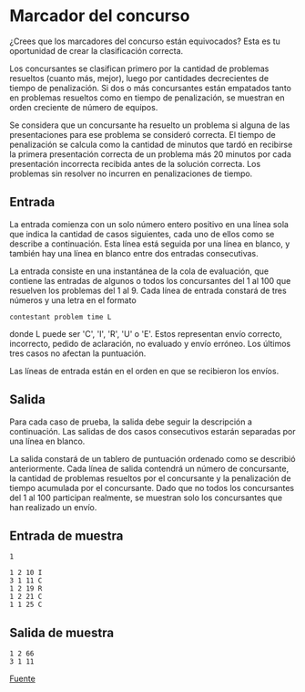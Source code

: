 # Marcador del concurso

¿Crees que los marcadores del concurso están equivocados? Esta es tu oportunidad de crear la clasificación correcta.

Los concursantes se clasifican primero por la cantidad de problemas resueltos (cuanto más, mejor), luego por cantidades decrecientes de tiempo de penalización. Si dos o más concursantes están empatados tanto en problemas resueltos como en tiempo de penalización, se muestran en orden creciente de número de equipos.

Se considera que un concursante ha resuelto un problema si alguna de las presentaciones para ese problema se consideró correcta. El tiempo de penalización se calcula como la cantidad de minutos que tardó en recibirse la primera presentación correcta de un problema más 20 minutos por cada presentación incorrecta recibida antes de la solución correcta. Los problemas sin resolver no incurren en penalizaciones de tiempo.

## Entrada
La entrada comienza con un solo número entero positivo en una línea sola que indica la cantidad de casos siguientes, cada uno de ellos como se describe a continuación. Esta línea está seguida por una línea en blanco, y también hay una línea en blanco entre dos entradas consecutivas.

La entrada consiste en una instantánea de la cola de evaluación, que contiene las entradas de algunos o todos los concursantes del 1 al 100 que resuelven los problemas del 1 al 9. Cada línea de entrada constará de tres números y una letra en el formato

```
contestant problem time L
```

donde L puede ser 'C', 'I', 'R', 'U' o 'E'. Estos representan envío correcto, incorrecto, pedido de aclaración, no evaluado y envío erróneo. Los últimos tres casos no afectan la puntuación.

Las líneas de entrada están en el orden en que se recibieron los envíos.

## Salida
Para cada caso de prueba, la salida debe seguir la descripción a continuación. Las salidas de dos casos consecutivos estarán separadas por una línea en blanco.

La salida constará de un tablero de puntuación ordenado como se describió anteriormente. Cada línea de salida contendrá un número de concursante, la cantidad de problemas resueltos por el concursante y la penalización de tiempo acumulada por el concursante. Dado que no todos los concursantes del 1 al 100 participan realmente, se muestran solo los concursantes que han realizado un envío.

## Entrada de muestra
```
1

1 2 10 I
3 1 11 C
1 2 19 R
1 2 21 C
1 1 25 C
```

## Salida de muestra
```
1 2 66
3 1 11

```
[Fuente](https://onlinejudge.org/external/102/10258.pdf)
